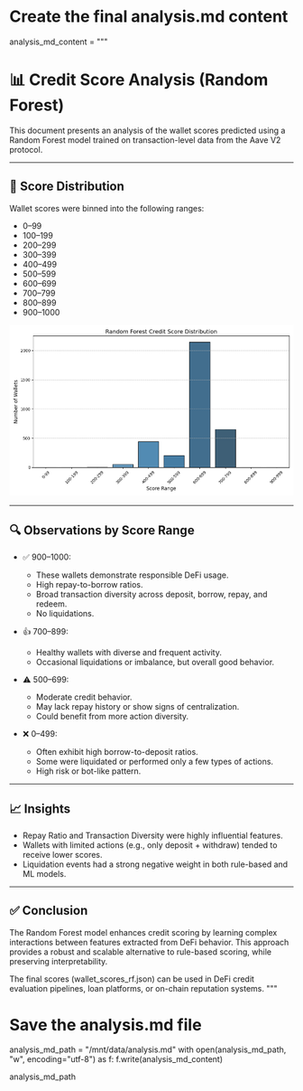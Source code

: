 # Create the final analysis.md content

analysis_md_content = """
# 📊 Credit Score Analysis (Random Forest)

This document presents an analysis of the wallet scores predicted using a Random Forest model trained on transaction-level data from the Aave V2 protocol.

---

## 🧠 Score Distribution

Wallet scores were binned into the following ranges:

- 0–99  
- 100–199  
- 200–299  
- 300–399  
- 400–499  
- 500–599  
- 600–699  
- 700–799  
- 800–899  
- 900–1000

![Score Distribution](score_distribution_rf.png)

---

## 🔍 Observations by Score Range

- ✅ 900–1000:  
  - These wallets demonstrate responsible DeFi usage.
  - High repay-to-borrow ratios.
  - Broad transaction diversity across deposit, borrow, repay, and redeem.
  - No liquidations.

- 👍 700–899:
  - Healthy wallets with diverse and frequent activity.
  - Occasional liquidations or imbalance, but overall good behavior.

- ⚠️ 500–699:
  - Moderate credit behavior.
  - May lack repay history or show signs of centralization.
  - Could benefit from more action diversity.

- ❌ 0–499:
  - Often exhibit high borrow-to-deposit ratios.
  - Some were liquidated or performed only a few types of actions.
  - High risk or bot-like pattern.

---

## 📈 Insights

- Repay Ratio and Transaction Diversity were highly influential features.
- Wallets with limited actions (e.g., only deposit + withdraw) tended to receive lower scores.
- Liquidation events had a strong negative weight in both rule-based and ML models.

---

## ✅ Conclusion

The Random Forest model enhances credit scoring by learning complex interactions between features extracted from DeFi behavior. This approach provides a robust and scalable alternative to rule-based scoring, while preserving interpretability.

The final scores (wallet_scores_rf.json) can be used in DeFi credit evaluation pipelines, loan platforms, or on-chain reputation systems.
"""

# Save the analysis.md file
analysis_md_path = "/mnt/data/analysis.md"
with open(analysis_md_path, "w", encoding="utf-8") as f:
    f.write(analysis_md_content)

analysis_md_path
